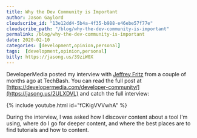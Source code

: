 ```yaml
---
title: Why the Dev Community is Important
author: Jason Gaylord
cloudscribe_id: "13e12dd4-5b4a-4f35-b988-e46ebe57f77e"
cloudscribe_path: "/blog/why-the-dev-community-is-important"
permalink: /blog/why-the-dev-community-is-important
date: 2020-02-10
categories: [development,opinion,personal]
tags:  [development,opinion,personal]
bitly: https://jasong.us/39ziW0X
---
```


DeveloperMedia posted my interview with [Jeffrey Fritz](https://jasong.us/fritz) from a couple of months ago at TechBash. You can read the full post at [https://developermedia.com/developer-community/](https://jasong.us/2ULXDVL) and catch the full interview:

{% include youtube.html id="fCKigVVVwhA" %}

During the interview, I was asked how I discover content about a tool I'm using, where do I go for deeper content, and where the best places are to find tutorials and how to content.